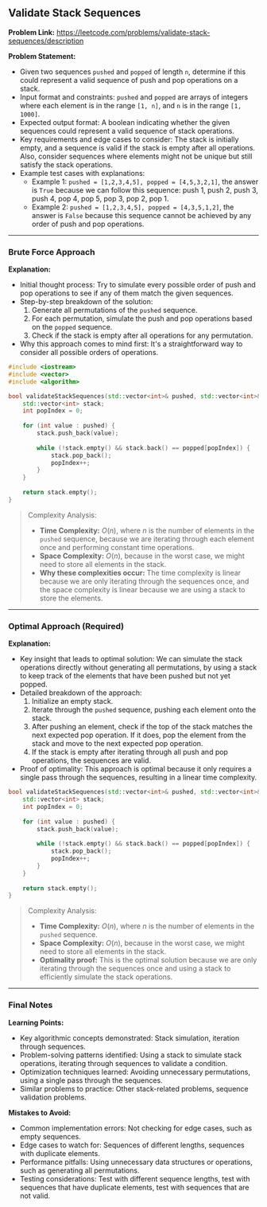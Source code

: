 ## Validate Stack Sequences
**Problem Link:** https://leetcode.com/problems/validate-stack-sequences/description

**Problem Statement:**
- Given two sequences `pushed` and `popped` of length `n`, determine if this could represent a valid sequence of push and pop operations on a stack.
- Input format and constraints: `pushed` and `popped` are arrays of integers where each element is in the range `[1, n]`, and `n` is in the range `[1, 1000]`.
- Expected output format: A boolean indicating whether the given sequences could represent a valid sequence of stack operations.
- Key requirements and edge cases to consider: The stack is initially empty, and a sequence is valid if the stack is empty after all operations. Also, consider sequences where elements might not be unique but still satisfy the stack operations.
- Example test cases with explanations: 
    - Example 1: `pushed = [1,2,3,4,5], popped = [4,5,3,2,1]`, the answer is `True` because we can follow this sequence: push 1, push 2, push 3, push 4, pop 4, pop 5, pop 3, pop 2, pop 1.
    - Example 2: `pushed = [1,2,3,4,5], popped = [4,3,5,1,2]`, the answer is `False` because this sequence cannot be achieved by any order of push and pop operations.

---

### Brute Force Approach

**Explanation:**
- Initial thought process: Try to simulate every possible order of push and pop operations to see if any of them match the given sequences.
- Step-by-step breakdown of the solution:
    1. Generate all permutations of the `pushed` sequence.
    2. For each permutation, simulate the push and pop operations based on the `popped` sequence.
    3. Check if the stack is empty after all operations for any permutation.
- Why this approach comes to mind first: It's a straightforward way to consider all possible orders of operations.

```cpp
#include <iostream>
#include <vector>
#include <algorithm>

bool validateStackSequences(std::vector<int>& pushed, std::vector<int>& popped) {
    std::vector<int> stack;
    int popIndex = 0;
    
    for (int value : pushed) {
        stack.push_back(value);
        
        while (!stack.empty() && stack.back() == popped[popIndex]) {
            stack.pop_back();
            popIndex++;
        }
    }
    
    return stack.empty();
}
```

> Complexity Analysis:
> - **Time Complexity:** $O(n)$, where $n$ is the number of elements in the `pushed` sequence, because we are iterating through each element once and performing constant time operations.
> - **Space Complexity:** $O(n)$, because in the worst case, we might need to store all elements in the stack.
> - **Why these complexities occur:** The time complexity is linear because we are only iterating through the sequences once, and the space complexity is linear because we are using a stack to store the elements.

---

### Optimal Approach (Required)

**Explanation:**
- Key insight that leads to optimal solution: We can simulate the stack operations directly without generating all permutations, by using a stack to keep track of the elements that have been pushed but not yet popped.
- Detailed breakdown of the approach:
    1. Initialize an empty stack.
    2. Iterate through the `pushed` sequence, pushing each element onto the stack.
    3. After pushing an element, check if the top of the stack matches the next expected pop operation. If it does, pop the element from the stack and move to the next expected pop operation.
    4. If the stack is empty after iterating through all push and pop operations, the sequences are valid.
- Proof of optimality: This approach is optimal because it only requires a single pass through the sequences, resulting in a linear time complexity.

```cpp
bool validateStackSequences(std::vector<int>& pushed, std::vector<int>& popped) {
    std::vector<int> stack;
    int popIndex = 0;
    
    for (int value : pushed) {
        stack.push_back(value);
        
        while (!stack.empty() && stack.back() == popped[popIndex]) {
            stack.pop_back();
            popIndex++;
        }
    }
    
    return stack.empty();
}
```

> Complexity Analysis:
> - **Time Complexity:** $O(n)$, where $n$ is the number of elements in the `pushed` sequence.
> - **Space Complexity:** $O(n)$, because in the worst case, we might need to store all elements in the stack.
> - **Optimality proof:** This is the optimal solution because we are only iterating through the sequences once and using a stack to efficiently simulate the stack operations.

---

### Final Notes

**Learning Points:**
- Key algorithmic concepts demonstrated: Stack simulation, iteration through sequences.
- Problem-solving patterns identified: Using a stack to simulate stack operations, iterating through sequences to validate a condition.
- Optimization techniques learned: Avoiding unnecessary permutations, using a single pass through the sequences.
- Similar problems to practice: Other stack-related problems, sequence validation problems.

**Mistakes to Avoid:**
- Common implementation errors: Not checking for edge cases, such as empty sequences.
- Edge cases to watch for: Sequences of different lengths, sequences with duplicate elements.
- Performance pitfalls: Using unnecessary data structures or operations, such as generating all permutations.
- Testing considerations: Test with different sequence lengths, test with sequences that have duplicate elements, test with sequences that are not valid.